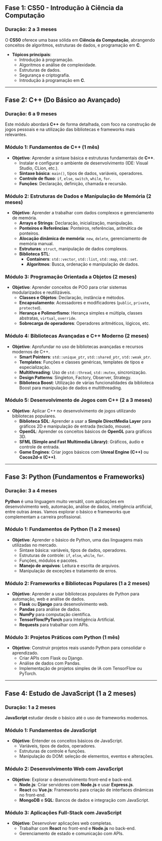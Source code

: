 ## Fase 1: CS50 - Introdução à Ciência da Computação
### Duração: 2 a 3 meses
O **CS50** oferece uma base sólida em **Ciência da Computação**, abrangendo conceitos de algoritmos, estruturas de dados, e programação em **C**.

- **Tópicos principais**:
  - Introdução à programação.
  - Algoritmos e análise de complexidade.
  - Estruturas de dados.
  - Segurança e criptografia.
  - Introdução à programação em **C**.

---

## Fase 2: C++ (Do Básico ao Avançado)
### Duração: 6 a 9 meses
Este módulo abordará **C++** de forma detalhada, com foco na construção de jogos pessoais e na utilização das bibliotecas e frameworks mais relevantes.

### Módulo 1: Fundamentos de C++ (1 mês)

- **Objetivo**: Aprender a sintaxe básica e estruturas fundamentais de **C++**.
  - Instalar e configurar o ambiente de desenvolvimento (IDE: Visual Studio, CLion, etc.).
  - **Sintaxe básica**: `main()`, tipos de dados, variáveis, operadores.
  - **Controle de fluxo**: `if`, `else`, `switch`, `while`, `for`.
  - **Funções**: Declaração, definição, chamada e recursão.

### Módulo 2: Estruturas de Dados e Manipulação de Memória (2 meses)

- **Objetivo**: Aprender a trabalhar com dados complexos e gerenciamento de memória.
  - **Arrays e Strings**: Declaração, inicialização, manipulação.
  - **Ponteiros e Referências**: Ponteiros, referências, aritmética de ponteiros.
  - **Alocação dinâmica de memória**: `new`, `delete`, gerenciamento de memória manual.
  - **Estruturas**: `struct`, manipulação de dados complexos.
  - **Biblioteca STL**:
    - **Containers**: `std::vector`, `std::list`, `std::map`, `std::set`.
    - **Algoritmos**: Busca, ordenação e manipulação de dados.

### Módulo 3: Programação Orientada a Objetos (2 meses)

- **Objetivo**: Aprender conceitos de POO para criar sistemas modularizados e reutilizáveis.
  - **Classes e Objetos**: Declaração, instância e métodos.
  - **Encapsulamento**: Acessadores e modificadores (`public`, `private`, `protected`).
  - **Herança e Polimorfismo**: Herança simples e múltipla, classes abstratas, `virtual`, `override`.
  - **Sobrecarga de operadores**: Operadores aritméticos, lógicos, etc.

### Módulo 4: Bibliotecas Avançadas e C++ Moderno (2 meses)

- **Objetivo**: Aprofundar no uso de bibliotecas avançadas e recursos modernos de C++.
  - **Smart Pointers**: `std::unique_ptr`, `std::shared_ptr`, `std::weak_ptr`.
  - **Templates**: Funções e classes genéricas, templates de tipos e especialização.
  - **Multithreading**: Uso de `std::thread`, `std::mutex`, sincronização.
  - **Design Patterns**: Singleton, Factory, Observer, Strategy.
  - **Biblioteca Boost**: Utilização de várias funcionalidades da biblioteca Boost para manipulação de dados e multithreading.

### Módulo 5: Desenvolvimento de Jogos com C++ (2 a 3 meses)

- **Objetivo**: Aplicar C++ no desenvolvimento de jogos utilizando bibliotecas populares.
  - **Biblioteca SDL**: Aprender a usar a **Simple DirectMedia Layer** para gráficos 2D e manipulação de entrada (teclado, mouse).
  - **OpenGL**: Aprender os conceitos básicos de **OpenGL** para gráficos 3D.
  - **SFML (Simple and Fast Multimedia Library)**: Gráficos, áudio e controle de entrada.
  - **Game Engines**: Criar jogos básicos com **Unreal Engine (C++)** ou **Cocos2d-x (C++)**.

---

## Fase 3: Python (Fundamentos e Frameworks)
### Duração: 3 a 4 meses
**Python** é uma linguagem muito versátil, com aplicações em desenvolvimento web, automação, análise de dados, inteligência artificial, entre outras áreas. Vamos explorar o básico e frameworks que complementam a carreira profissional.

### Módulo 1: Fundamentos de Python (1 a 2 meses)

- **Objetivo**: Aprender o básico de Python, uma das linguagens mais utilizadas no mercado.
  - Sintaxe básica: variáveis, tipos de dados, operadores.
  - Estruturas de controle: `if`, `else`, `while`, `for`.
  - Funções, módulos e pacotes.
  - **Manejo de arquivos**: Leitura e escrita de arquivos.
  - Manipulação de exceções e tratamento de erros.

### Módulo 2: Frameworks e Bibliotecas Populares (1 a 2 meses)

- **Objetivo**: Aprender a usar bibliotecas populares de Python para automação, web e análise de dados.
  - **Flask** ou **Django** para desenvolvimento web.
  - **Pandas** para análise de dados.
  - **NumPy** para computação científica.
  - **TensorFlow/PyTorch** para Inteligência Artificial.
  - **Requests** para trabalhar com APIs.

### Módulo 3: Projetos Práticos com Python (1 mês)

- **Objetivo**: Construir projetos reais usando Python para consolidar o aprendizado.
  - Criar APIs com Flask ou Django.
  - Análise de dados com Pandas.
  - Implementação de projetos simples de IA com TensorFlow ou PyTorch.

---

## Fase 4: Estudo de JavaScript (1 a 2 meses)
### Duração: 1 a 2 meses

**JavaScript** estudar desde o básico até o uso de frameworks modernos.

### Módulo 1: Fundamentos de JavaScript

- **Objetivo**: Entender os conceitos básicos de JavaScript.
  - Variáveis, tipos de dados, operadores.
  - Estruturas de controle e funções.
  - Manipulação do DOM: seleção de elementos, eventos e alterações.

### Módulo 2: Desenvolvimento Web com JavaScript

- **Objetivo**: Explorar o desenvolvimento front-end e back-end.
  - **Node.js**: Criar servidores com **Node.js** e usar **Express.js**.
  - **React** ou **Vue.js**: Frameworks para criação de interfaces dinâmicas no front-end.
  - **MongoDB** e **SQL**: Bancos de dados e integração com JavaScript.

### Módulo 3: Aplicações Full-Stack com JavaScript

- **Objetivo**: Desenvolver aplicações web completas.
  - Trabalhar com **React** no front-end e **Node.js** no back-end.
  - Gerenciamento de estado e comunicação com APIs.